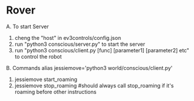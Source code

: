 # Rover
A. To start Server
1. cheng the "host" in ev3controls/config.json
2. run "python3 conscious/server.py" to start the server
3. run "python3 conscious/client.py [func] [parameter1] [parameter2] etc" to control the robot

B. Commands
alias jessiemove='python3 world/conscious/client.py'
1. jessiemove start_roaming
2. jessiemove stop_roaming #should always call stop_roaming if it's roaming before other instructions
